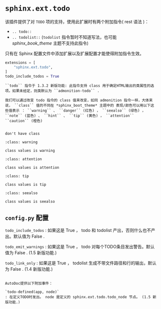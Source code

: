 # `sphinx.ext.todo` 

该插件提供了对 ``TODO`` 项的支持，使用此扩展时有两个附加指令( rest 语法 )：

* ``.. todo::`` 
* ``.. todolist::`` (``todolist`` 指令暂时不知道写法，也可能 *sphinx_book_theme* 主题不支持此指令)

只有在 Sphinx 配置文件中添加扩展以及扩展配置才能使得附加指令生效。

```python
extensions = [
    "sphinx.ext.todo",
]
todo_include_todos = True
```

```{note}
``todo`` 指令于 1.3.2 新版功能: 此指令支持 class 用于确定HTML输出的类属性的选项。如果未给定，则类默认为 ``admonition-todo`` .

我们可以通过改变 todo 指令的 class 值来改变，如同 admonition 指令一样，大体来说， ``class`` 值的不同在 *sphinx_boot_theme* 主题中的 表现/颜色可以用以下这些值表示 ： ``warning`` 、 ``danger`` (红色) ， ``seealso`` (绿色) ， ``note`` (蓝色) 、 ``hint`` 、 ``tip`` (黄色) ， ``attention`` ``caution`` (橙色)

```

```{todo}

don't have class

```

```{todo}
:class: warning

class values is warning

```

```{todo}
:class: attention

class values is attention

```

```{todo}
:class: tip

class values is tip

```

```{todo}
:class: seealso

class values is seealso

```

## `config.py` 配置

`todo_include_todos`
: 如果这是 True ， todo 和 todolist 产出，否则什么也不产出。默认值为 False .

`todo_emit_warnings`
: 如果这是 True ， todo 对每个TODO条目发出警告。默认值为 False . (1.5 新版功能.)

`todo_link_only`
: 如果这是 True ， todolist 生成不带文件路径和行的输出，默认为 False . (1.4 新版功能.)

```{note}

AutoDoc提供以下附加事件：

`todo-defined(app, node)`
: 在定义TODO时发出。 node 是定义的 sphinx.ext.todo.todo_node 节点。 (1.5 新版功能.)
```
